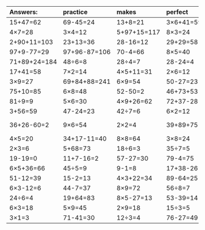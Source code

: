 | Answers: | practice | makes | perfect | ! |
| :--- | :--- | :--- | :--- | :--- |
| 15+47=62 | 69-45=24 | 13+8=21 | 3×6+41=59 | 2+19+77=98 | 
| 4×7=28 | 3×4=12 | 5+97+15=117 | 8×3=24 | 8×4=32 | 
| 2+90+11=103 | 23+13=36 | 28-16=12 | 29+29=58 | 76-64=12 | 
| 97+9-77=29 | 97+96-87=106 | 70-4=66 | 8×5=40 | 4×9=36 | 
| 71+89+24=184 | 48÷6=8 | 28÷4=7 | 28-24=4 | 9×2-10=8 | 
| 17+41=58 | 7×2=14 | 4×5+11=31 | 2×6=12 | 2×5=10 | 
| 3×9=27 | 69+84+88=241 | 6×9=54 | 50-27=23 | 3×6=18 | 
| 75+10=85 | 6×8=48 | 52-50=2 | 46+73+53=172 | 3×2=6 | 
| 81÷9=9 | 5×6=30 | 4×9+26=62 | 72+37-28=81 | 28÷7=4 | 
| 3+56=59 | 47-24=23 | 42÷7=6 | 6×2=12 | 6+72-27=51 | 
| 36+26-60=2 | 9×6=54 | 2×2=4 | 39+89+75=203 | 50+98-3=145 | 
| 4×5=20 | 34+17-11=40 | 8×8=64 | 3×8=24 | 7×7=49 | 
| 2×3=6 | 5+68=73 | 18÷6=3 | 35÷7=5 | 4×5-16=4 | 
| 19-19=0 | 11+7-16=2 | 57-27=30 | 79-4=75 | 2×3+8=14 | 
| 6×5+36=66 | 45÷5=9 | 9-1=8 | 17+38-26=29 | 7×9=63 | 
| 51-12=39 | 15-2=13 | 4×3+22=34 | 89-64=25 | 7×8=56 | 
| 6×3-12=6 | 44-7=37 | 8×9=72 | 56÷8=7 | 2×7=14 | 
| 24÷6=4 | 19+64=83 | 8×5-27=13 | 53-39=14 | 14+62=76 | 
| 6×3=18 | 5×9=45 | 2×9=18 | 15÷3=5 | 7×3=21 | 
| 3×1=3 | 71-41=30 | 12÷3=4 | 76-27=49 | 21÷7=3 | 
